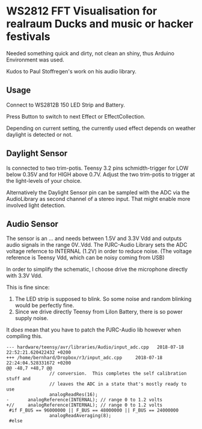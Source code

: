 WS2812 FFT Visualisation for realraum Ducks and music or hacker festivals
=========================================================================

Needed something quick and dirty, not clean an shiny, thus Arduino Environment was used.

Kudos to Paul Stoffregen's work on his audio library.

Usage
-----

Connect to WS2812B 150 LED Strip and Battery.

Press Button to switch to next Effect or EffectCollection.

Depending on current setting, the currently used effect depends on weather daylight is detected or not.


Daylight Sensor
---------------

Is connected to two trim-potis. Teensy 3.2 pins schmidth-trigger for LOW below 0.35V and for HIGH above 0.7V.
Adjust the two trim-potis to trigger at the light-levels of your choice.

Alternatively the Daylight Sensor pin can be sampled with the ADC via the AudioLibrary as second channel of a stereo input.
That might enable more involved light detection.


Audio Sensor
------------

The sensor is an ... and needs between 1.5V and 3.3V Vdd and outputs audio signals in the range 0V..Vdd.
The PJRC-Audio Library sets the ADC voltage refernce to INTERNAL (1.2V) in order to reduce noise. (The voltage reference is Teensy Vdd, which can be noisy coming from USB)

In order to simplify the schematic, I choose drive the microphone directly with 3.3V Vdd.

This is fine since:
1. The LED strip is supposed to blink. So some noise and random blinking would be perfectly fine.
2. Since we drive directly  Teensy from LiIon Battery, there is so power supply noise.

It _does_ mean that you have to patch the PJRC-Audio lib however when compiling this.

    --- hardware/teensy/avr/libraries/Audio/input_adc.cpp   2018-07-18 22:52:21.620422432 +0200
    +++ /home/bernhard/Dropbox/r3/input_adc.cpp     2018-07-18 22:24:04.528331672 +0200
    @@ -48,7 +48,7 @@
    				// conversion.  This completes the self calibration stuff and
    				// leaves the ADC in a state that's mostly ready to use
    				analogReadRes(16);
    -       analogReference(INTERNAL); // range 0 to 1.2 volts
    +//     analogReference(INTERNAL); // range 0 to 1.2 volts
     #if F_BUS == 96000000 || F_BUS == 48000000 || F_BUS == 24000000
    				analogReadAveraging(8);
     #else


